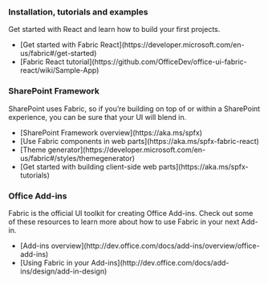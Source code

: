 ### Installation, tutorials and examples

Get started with React and learn how to build your first projects.

<ul class="md-list--flex">
  <li class="mdut--full">[Get started with Fabric React](https://developer.microsoft.com/en-us/fabric#/get-started)</li>
  <li class="mdut--full">[Fabric React tutorial](https://github.com/OfficeDev/office-ui-fabric-react/wiki/Sample-App)</li>
</ul>

### SharePoint Framework

SharePoint uses Fabric, so if you’re building on top of or within a SharePoint experience, you can be sure that your UI will blend in.

<ul class="md-list--flex">
  <li class="mdut--half">[SharePoint Framework overview](https://aka.ms/spfx)</li>
  <li class="mdut--half">[Use Fabric components in web parts](https://aka.ms/spfx-fabric-react)</li>
  <li class="mdut--half">[Theme generator](https://developer.microsoft.com/en-us/fabric#/styles/themegenerator)</li>
  <li class="mdut--half">[Get started with building client-side web parts](https://aka.ms/spfx-tutorials)</li>
</ul>

### Office Add-ins

Fabric is the official UI toolkit for creating Office Add-ins. Check out some of these resources to learn more about how to use Fabric in your next Add-in.

<ul class="md-list--flex">
  <li class="mdut--full">[Add-ins overview](http://dev.office.com/docs/add-ins/overview/office-add-ins)</li>
  <li class="mdut--full">[Using Fabric in your Add-ins](http://dev.office.com/docs/add-ins/design/add-in-design)</li>
</ul>
